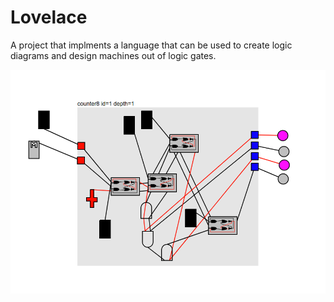 # Lovelace

A project that implments a language that can be used to create logic diagrams and design machines
out of logic gates.

![Example project](docs/counter8.png)

